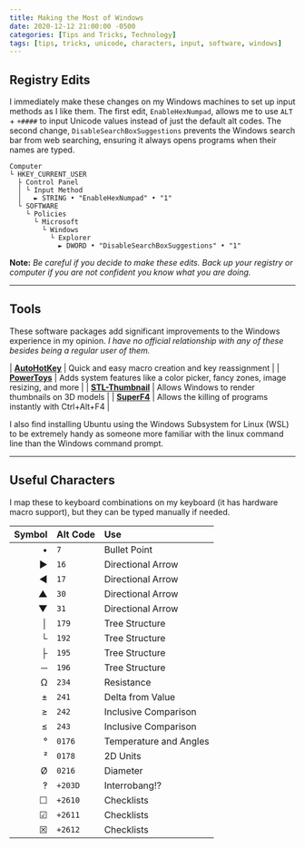 ```yaml
---
title: Making the Most of Windows
date: 2020-12-12 21:00:00 -0500
categories: [Tips and Tricks, Technology]
tags: [tips, tricks, unicode, characters, input, software, windows]
---
```


## Registry Edits

I immediately make these changes on my Windows machines to set up input methods as I like them. The first edit, `EnableHexNumpad`, allows me to use `ALT` + `+####` to input Unicode values instead of just the default alt codes. The second change, `DisableSearchBoxSuggestions` prevents the Windows search bar from web searching, ensuring it always opens programs when their names are typed.

```
Computer
└ HKEY_CURRENT_USER
  ├ Control Panel
  │ └ Input Method
  │   ► STRING • "EnableHexNumpad" • "1"
  └ SOFTWARE
    └ Policies
      └ Microsoft
        └ Windows
          └ Explorer
            ► DWORD • "DisableSearchBoxSuggestions" • "1"
```

**Note:** *Be careful if you decide to make these edits. Back up your registry or computer if you are not confident you know what you are doing.*

---

## Tools

These software packages add significant improvements to the Windows experience in my opinion. *I have no official relationship with any of these besides being a regular user of them.*

| [**AutoHotKey**](https://www.autohotkey.com) | Quick and easy macro creation and key reassignment |
| [**PowerToys**](https://github.com/microsoft/PowerToys) | Adds system features like a color picker, fancy zones, image resizing, and more |
| [**STL-Thumbnail**](https://github.com/cabbagecreek/STL-thumbnail) | Allows Windows to render thumbnails on 3D models |
| [**SuperF4**](https://stefansundin.github.io/superf4) | Allows the killing of programs instantly with Ctrl+Alt+F4 |

I also find installing Ubuntu using the Windows Subsystem for Linux (WSL) to be extremely handy as someone more familiar with the linux command line than the Windows command prompt.

---

## Useful Characters

I map these to keyboard combinations on my keyboard (it has hardware macro support), but they can be typed manually if needed.

| Symbol | Alt Code | Use |
| --: | :-- | :-- |
| • | `7` | Bullet Point |
| ► | `16` | Directional Arrow |
| ◄ | `17` | Directional Arrow |
| ▲ | `30` | Directional Arrow |
| ▼ | `31` | Directional Arrow |
| │ | `179` | Tree Structure |
| └ | `192` | Tree Structure |
| ├ | `195` | Tree Structure |
| ─ | `196` | Tree Structure |
| Ω | `234` | Resistance |
| ± | `241` | Delta from Value |
| ≥ | `242` | Inclusive Comparison |
| ≤ | `243` | Inclusive Comparison |
| ° | `0176` | Temperature and Angles |
| ² | `0178` | 2D Units |
| Ø | `0216` | Diameter |
| ‽ | `+203D` | Interrobang!? |
| ☐ | `+2610` | Checklists |
| ☑ | `+2611` | Checklists |
| ☒ | `+2612` | Checklists |

